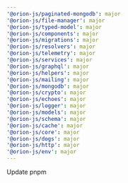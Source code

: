 ```yaml
---
'@orion-js/paginated-mongodb': major
'@orion-js/file-manager': major
'@orion-js/typed-model': major
'@orion-js/components': major
'@orion-js/migrations': major
'@orion-js/resolvers': major
'@orion-js/telemetry': major
'@orion-js/services': major
'@orion-js/graphql': major
'@orion-js/helpers': major
'@orion-js/mailing': major
'@orion-js/mongodb': major
'@orion-js/crypto': major
'@orion-js/echoes': major
'@orion-js/logger': major
'@orion-js/models': major
'@orion-js/schema': major
'@orion-js/cache': major
'@orion-js/core': major
'@orion-js/dogs': major
'@orion-js/http': major
'@orion-js/env': major
---
```


Update pnpm
